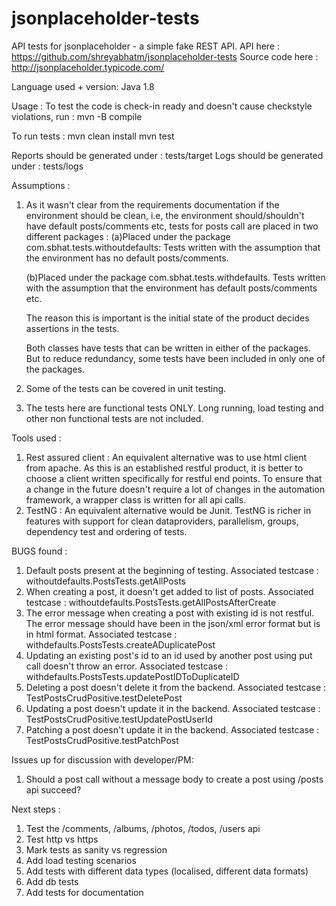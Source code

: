 # jsonplaceholder-tests
API tests for jsonplaceholder - a simple fake REST API.
API here : https://github.com/shreyabhatm/jsonplaceholder-tests
Source code here : http://jsonplaceholder.typicode.com/

Language used + version:
  Java 1.8

Usage :
  To test the code is check-in ready and doesn't cause checkstyle violations, run :
  mvn -B compile

  To run tests :
    mvn clean install
    mvn test

  Reports should be generated under : tests/target
  Logs should be generated under : tests/logs

Assumptions :
1) As it wasn't clear from the requirements documentation if the environment should be clean, i.e,
   the environment should/shouldn't have default posts/comments etc, tests for posts call are placed in
   two different packages :
   (a)Placed under the package com.sbhat.tests.withoutdefaults:
      Tests written with the assumption that the environment has no default posts/comments.

   (b)Placed under the package com.sbhat.tests.withdefaults.
      Tests written with the assumption that the environment has default posts/comments etc.

   The reason this is important is the initial state of the product decides assertions in the tests.

   Both classes have tests that can be written in either of the packages. But to reduce redundancy, some tests have been
    included in only one of the packages.

2) Some of the tests can be covered in unit testing.
3) The tests here are functional tests ONLY. Long running, load testing and other non functional tests are not included.

Tools used :
1) Rest assured client : An equivalent alternative was to use html client from apache. As this is an established restful
 product,
it
is better to choose a client written specifically for restful end points. To ensure that a change in the future doesn't
require a lot of changes in the automation framework, a wrapper class is written for all api calls.
2) TestNG : An equivalent alternative would be Junit. TestNG is richer in features with support for clean dataproviders,
 parallelism, groups, dependency test and ordering of tests.

BUGS found :
1. Default posts present at the beginning of testing.
   Associated testcase : withoutdefaults.PostsTests.getAllPosts
2. When creating a post, it doesn't get added to list of posts.
   Associated testcase : withoutdefaults.PostsTests.getAllPostsAfterCreate
3. The error message when creating a post with existing id is not restful.
   The error message should have been in the json/xml error format but is in html format.
   Associated testcase : withdefaults.PostsTests.createADuplicatePost
4. Updating an existing post's id to an id used by another post using put call doesn't throw an error.
   Associated testcase : withdefaults.PostsTests.updatePostIDToDuplicateID
5. Deleting a post doesn't delete it from the backend.
   Associated testcase : TestPostsCrudPositive.testDeletePost
6. Updating a post doesn't update it in the backend.
   Associated testcase : TestPostsCrudPositive.testUpdatePostUserId
7. Patching a post doesn't update it in the backend.
   Associated testcase : TestPostsCrudPositive.testPatchPost

Issues up for discussion with developer/PM:
1. Should a post call without a message body to create a post using /posts api succeed?

Next steps :
1) Test the /comments, /albums, /photos, /todos, /users api
2) Test http vs https
3) Mark tests as sanity vs regression
4) Add load testing scenarios
5) Add tests with different data types (localised, different data formats)
6) Add db tests
7) Add tests for documentation